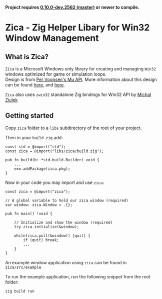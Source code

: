 **Project requires [0.10.0-dev.2562 (master)](https://ziglang.org/download/) or newer to compile.**

# Zica - Zig Helper Libary for Win32 Window Management

## What is Zica?

`Zica` is a Microsoft Windows only library for creating and managing `Win32` windows 
optimized for game or simulation loops.   
Design is from [Per Vognsen's Mu API](https://gist.github.com/pervognsen/6a67966c5dc4247a0021b95c8d0a7b72). 
More information about this design can be found [here](https://www.youtube.com/watch?v=NG_mUhc8LRw),
and [here](https://www.youtube.com/watch?v=pAIdfsT7-EU). 

`Zica` also uses `zwin32` standalone Zig bindings for Win32 API by [Michal Ziulek](https://github.com/michal-z) 

## Getting started

Copy `zica` folder to a `libs` subdirectory of the root of your project.

Then in your `build.zig` add:

```zig
const std = @import("std");
const zica = @import("libs/zica/build.zig");

pub fn build(b: *std.build.Builder) void {
    ...
    exe.addPackage(zica.pkg);
}
```

Now in your code you may import and use `zica`:

```zig
const zica = @import("zica");

// A global variable to hold our zica window (required)
var window: zica.Window = .{};

pub fn main() !void {
    
    // Initialize and show the window (required)
    try zica.initialize(&window);
    
    while(zica.pull(&window)) |quit| {
        if (quit) break;
        ...
    }
}
```
An example window application using `zica` can be found in `zica/src/example`  

To run the example application, run the following snippet from the root folder:
```
zig build run
```



